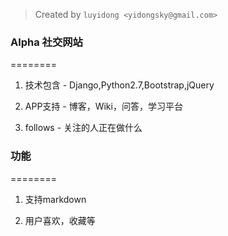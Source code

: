 > Created by `luyidong <yidongsky@gmail.com>`

### Alpha 社交网站
========

1. 技术包含	-  Django,Python2.7,Bootstrap,jQuery

2. APP支持	- 博客，Wiki，问答，学习平台

3. follows	- 关注的人正在做什么

### 功能
========
1. 支持markdown

2. 用户喜欢，收藏等
